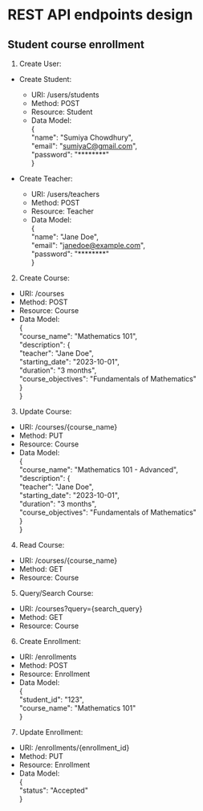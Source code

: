 
# REST API endpoints design
## Student course enrollment

1. Create User:

- Create Student:

    - URI: /users/students
    - Method: POST
    - Resource: Student
    - Data Model:  
    {  
    "name": "Sumiya Chowdhury",   
    "email": "sumiyaC@gmail.com",  
    "password": "********"  
    }

- Create Teacher:

    - URI: /users/teachers
    - Method: POST
    - Resource: Teacher
    - Data Model:  
    {  
    "name": "Jane Doe",  
    "email": "janedoe@example.com",  
    "password": "********"  
    }

2. Create Course:
- URI: /courses
- Method: POST
- Resource: Course
- Data Model:  
{  
  "course_name": "Mathematics 101",  
  "description": {  
    "teacher": "Jane Doe",  
    "starting_date": "2023-10-01",  
    "duration": "3 months",  
    "course_objectives": "Fundamentals of Mathematics"  
  }  
}

3. Update Course:
- URI: /courses/{course_name}
- Method: PUT
- Resource: Course
- Data Model:  
{  
  "course_name": "Mathematics 101 - Advanced",  
  "description": {  
    "teacher": "Jane Doe",  
    "starting_date": "2023-10-01",  
    "duration": "3 months",  
    "course_objectives": "Fundamentals of Mathematics"  
  }  
}

4. Read Course:
- URI: /courses/{course_name}
- Method: GET
- Resource: Course

5. Query/Search Course:
- URI: /courses?query={search_query}
- Method: GET
- Resource: Course

6. Create Enrollment:
- URI: /enrollments
- Method: POST
- Resource: Enrollment
- Data Model:  
{   
  "student_id": "123",  
  "course_name": "Mathematics 101"  
}

7. Update Enrollment:
- URI: /enrollments/{enrollment_id}
- Method: PUT
- Resource: Enrollment
- Data Model:  
{  
  "status": "Accepted"  
}  